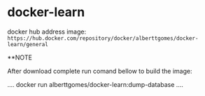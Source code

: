 # docker-learn

docker hub address image: `https://hub.docker.com/repository/docker/alberttgomes/docker-learn/general`

**NOTE

After download complete run comand bellow to build the image:

....
docker run alberttgomes/docker-learn:dump-database
....